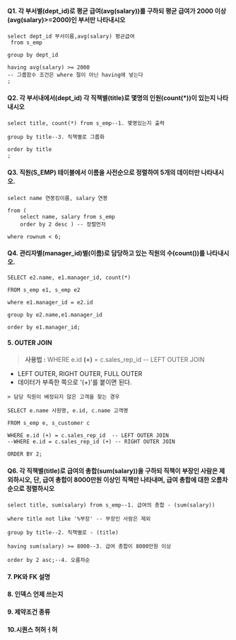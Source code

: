 #### Q1. 각 부서별(dept_id)로 평균 급여(avg(salary))를 구하되 평균 급여가 2000 이상(avg(salary)>=2000)인 부서만 나타내시오
```
select dept_id 부서이름,avg(salary) 평균급여
 from s_emp

group by dept_id

having avg(salary) >= 2000 
-- 그룹함수 조건은 where 절이 아닌 having에 넣는다
;
```

#### Q2. 각 부서내에서(dept_id) 각 직책별(title)로 몇명의 인원(count(*))이 있는지 나타내시오
```
select title, count(*) from s_emp--1. 몇명있는지 출력

group by title--3. 직책별로 그룹화

order by title
;
```

#### Q3. 직원(S_EMP) 테이블에서 이름을 사전순으로 정렬하여 5개의 데이터만 나타내시오.

```
select name 연봉킹이름, salary 연봉

from (
	select name, salary from s_emp 
	order by 2 desc	) -- 정렬먼저

where rownum < 6;
```

#### Q4. 관리자별(manager_id)별(이름)로 담당하고 있는 직원의 수(count())를 나타내시오.
```
SELECT e2.name, e1.manager_id, count(*) 

FROM s_emp e1, s_emp e2

where e1.manager_id = e2.id

group by e2.name,e1.manager_id

order by e1.manager_id;
```
####  5. OUTER JOIN

> **사용법 :** WHERE e.id **(+)** = c.sales_rep_id  -- LEFT OUTER JOIN

 - LEFT OUTER, RIGHT OUTER, FULL OUTER
 - 데이터가 부족한 쪽으로 '(+)'를 붙이면 된다.

```
> 담당 직원이 배정되지 않은 고객을 찾는 경우

SELECT e.name 사원명, e.id, c.name 고객명 

FROM s_emp e, s_customer c

WHERE e.id (+) = c.sales_rep_id  -- LEFT OUTER JOIN
--WHERE e.id = c.sales_rep_id (+) -- RIGHT OUTER JOIN

ORDER BY 2;
```

#### Q6. 각 직책별(title)로 급여의 총합(sum(salary))을 구하되 직책이 부장인 사람은 제외하시오, 단, 급여 총합이 8000만원 이상인 직책만 나타내며, 급여 총합에 대한 오름차순으로 정렬하시오
```
select title, sum(salary) from s_emp--1. 급여의 총합 - (sum(salary))

where title not like '%부장' -- 부장인 사람은 제외

group by title--2. 직책별로 - (title)

having sum(salary) >= 8000--3. 급여 총합이 8000만원 이상

order by 2 asc;--4. 오름차순
```
#### 7. PK와 FK 설명

#### 8. 인덱스 언제 쓰는지

#### 9. 제약조건 종류

#### 10.시퀀스 허허ㅓ허 
<!--stackedit_data:
eyJoaXN0b3J5IjpbLTcyMTEwNDI2XX0=
-->